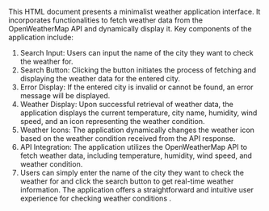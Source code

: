 This HTML document presents a minimalist weather application interface. It incorporates functionalities to fetch weather data from the OpenWeatherMap API and dynamically display it. Key components of the application include:

1. Search Input: Users can input the name of the city they want to check the weather for.
2. Search Button: Clicking the button initiates the process of fetching and displaying the weather data for the entered city.
3. Error Display: If the entered city is invalid or cannot be found, an error message will be displayed.
4. Weather Display: Upon successful retrieval of weather data, the application displays the current temperature, city name, humidity, wind speed, and an icon representing the weather condition.
5. Weather Icons: The application dynamically changes the weather icon based on the weather condition received from the API response.
6. API Integration: The application utilizes the OpenWeatherMap API to fetch weather data, including temperature, humidity, wind speed, and weather condition.
7. Users can simply enter the name of the city they want to check the weather for and click the search button to get real-time weather information. The application offers a straightforward and intuitive user experience for checking weather conditions .






